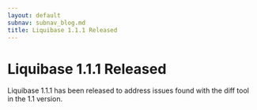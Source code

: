 ```yaml
---
layout: default
subnav: subnav_blog.md
title: Liquibase 1.1.1 Released
---
```

# Liquibase 1.1.1 Released

Liquibase 1.1.1 has been released to address issues found with the diff tool in the 1.1 version.
